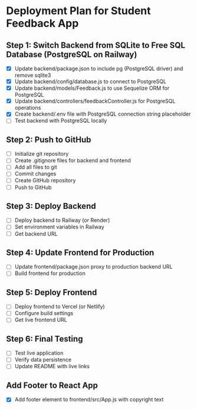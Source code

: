 # Deployment Plan for Student Feedback App

## Step 1: Switch Backend from SQLite to Free SQL Database (PostgreSQL on Railway)

- [x] Update backend/package.json to include pg (PostgreSQL driver) and remove sqlite3
- [x] Update backend/config/database.js to connect to PostgreSQL
- [x] Update backend/models/Feedback.js to use Sequelize ORM for PostgreSQL
- [x] Update backend/controllers/feedbackController.js for PostgreSQL operations
- [x] Create backend/.env file with PostgreSQL connection string placeholder
- [ ] Test backend with PostgreSQL locally

## Step 2: Push to GitHub

- [ ] Initialize git repository
- [ ] Create .gitignore files for backend and frontend
- [ ] Add all files to git
- [ ] Commit changes
- [ ] Create GitHub repository
- [ ] Push to GitHub

## Step 3: Deploy Backend

- [ ] Deploy backend to Railway (or Render)
- [ ] Set environment variables in Railway
- [ ] Get backend URL

## Step 4: Update Frontend for Production

- [ ] Update frontend/package.json proxy to production backend URL
- [ ] Build frontend for production

## Step 5: Deploy Frontend

- [ ] Deploy frontend to Vercel (or Netlify)
- [ ] Configure build settings
- [ ] Get live frontend URL

## Step 6: Final Testing

- [ ] Test live application
- [ ] Verify data persistence
- [ ] Update README with live links

## Add Footer to React App

- [x] Add footer element to frontend/src/App.js with copyright text
